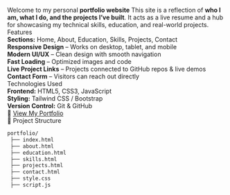 Welcome to my personal **portfolio website**
This site is a reflection of **who I am, what I do, and the projects I’ve built**. It acts as a live resume and a hub for showcasing my technical skills, education, and real-world projects.  
 Features  
**Sections:** Home, About, Education, Skills, Projects, Contact  
**Responsive Design** – Works on desktop, tablet, and mobile  
**Modern UI/UX** – Clean design with smooth navigation  
**Fast Loading** – Optimized images and code  
**Live Project Links** – Projects connected to GitHub repos & live demos  
**Contact Form** – Visitors can reach out directly  
Technologies Used  
**Frontend:** HTML5, CSS3, JavaScript  
**Styling:** Tailwind CSS / Bootstrap  
**Version Control:** Git & GitHub  
🔗 [View My Portfolio](https://Thejeswar-Reddy.github.io/personal-portfolio/)  
 📂 Project Structure  
```bash
portfolio/
 ├── index.html
 ├── about.html
 ├── education.html
 ├── skills.html
 ├── projects.html
 ├── contact.html
 ├── style.css
 ├── script.js
